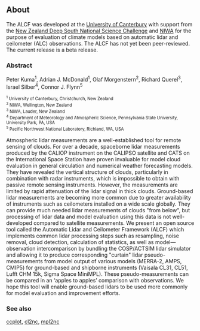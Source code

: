 
## About

The ALCF was developed at the <a href="https://www.canterbury.ac.nz">University of Canterbury</a>
with support from the <a href="https://www.deepsouthchallenge.co.nz">New Zealand Deep South National Science Challenge</a>
and <a href="https://www.niwa.co.nz/">NIWA</a> for the purpose of evaluation of
climate models based on automatic lidar and ceilometer (ALC) observations. The
ALCF has not yet been peer-reviewed. The current release is a beta release.

### Abstract

Peter Kuma<sup>1</sup>, Adrian J. McDonald<sup>1</sup>, Olaf Morgenstern<sup>2</sup>, Richard Querel<sup>3</sup>, Israel Silber<sup>4</sup>, Connor J. Flynn<sup>5</sup>

<p style="font-size: 80%">
<sup>1</sup> University of Canterbury, Christchurch, New Zealand<br />
<sup>2</sup> NIWA, Wellington, New Zealand<br />
<sup>3</sup> NIWA, Lauder, New Zealand<br />
<sup>4</sup> Department of Meteorology and Atmospheric Science, Pennsylvania State University, University Park, PA, USA<br />
<sup>5</sup> Pacific Northwest National Laboratory, Richland, WA, USA
</p>

Atmospheric lidar measurements are a well-established tool for remote sensing of clouds. For over a decade, spaceborne lidar measurements produced by the CALIOP instrument on the CALIPSO satellite and CATS on the International Space Station have proven invaluable for model cloud evaluation in general circulation and numerical weather forecasting models. They have revealed the vertical structure of clouds, particularly in combination with radar instruments, which is impossible to obtain with passive remote sensing instruments. However, the measurements are limited by rapid attenuation of the lidar signal in thick clouds. Ground-based lidar measurements are becoming more common due to greater availability of instruments such as ceilometers installed on a wide scale globally. They can provide much needed lidar measurements of clouds "from below", but processing of lidar data and model evaluation using this data is not well-developed compared to satellite measurements. We present an open source tool called the Automatic Lidar and Ceilometer Framework (ALCF) which implements common lidar processing steps such as resampling, noise removal, cloud detection, calculation of statistics, as well as model—observation intercomparison by bundling the COSP/ACTSIM lidar simulator and allowing it to produce corresponding "curtain" lidar pseudo-measurements from model output of various models (MERRA-2, AMPS, CMIP5) for ground-based and shipborne instruments (Vaisala CL31, CL51, Lufft CHM 15k, Sigma Space MiniMPL). These pseudo-measurements can be compared in an ‘apples to apples’ comparison with observations. We hope this tool will enable ground-based lidars to be used more commonly for model evaluation and improvement efforts.

### See also

[ccplot](https://ccplot.org),
[cl2nc](https://github.com/peterkuma/cl2nc),
[mpl2nc](https://github.com/peterkuma/mpl2nc)

